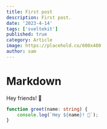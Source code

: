 ```yaml
---
title: First post
description: First post.
date: '2023-4-14'
tags: ['sveltekit']
published: true
category: Article
image: https://placehold.co/600x400
author: sam
---
```


# Markdown

Hey friends! 👋

```ts
function greet(name: string) {
	console.log(`Hey ${name}! 👋`);
}
```
